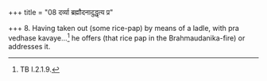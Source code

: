 +++
title = "08 दर्व्या ब्रह्मौदनादुद्धृत्य प्र"

+++
8. Having taken out (some rice-pap) by means of a ladle, with pra vedhase kavaye...[^1] he offers (that rice pap in the Brahmaudanika-fire) or addresses it.  

[^1]: TB I.2.1.9.
